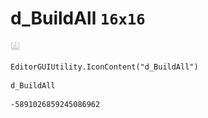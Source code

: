 # d_BuildAll `16x16`
<img src="/img/d_BuildAll.png" width=16 height=16>

``` CSharp
EditorGUIUtility.IconContent("d_BuildAll")
```
```
d_BuildAll
```
```
-5891026859245086962
```

